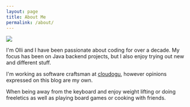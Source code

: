 ```yaml
---
layout: page
title: About Me
permalink: /about/
---
```


<img src="{{ '/img/olli.jpg' | prepend: site.baseurl }}" class="img-circle img-thumbnail center-block" />


I'm Olli and I have been passionate about coding for over a decade. My focus has been on Java backend projects, but I also enjoy trying out new and different stuff.

I'm working as software craftsman at <a href="https://cloudogu.com/" target="_blank">cloudogu</a>, however opinions expressed
on this blog are my own.


When being away from the keyboard and enjoy weight lifting or doing freeletics as well as playing board games or cooking
with friends.